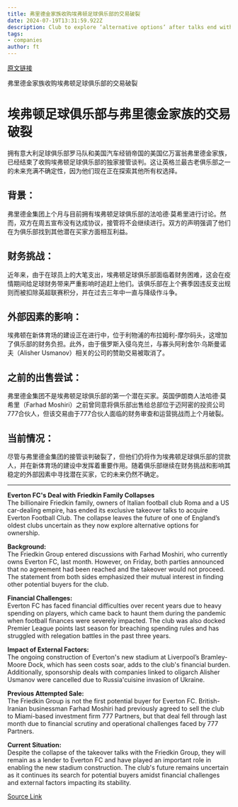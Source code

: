 ```yaml
---
title: 弗里德金家族收购埃弗顿足球俱乐部的交易破裂
date: 2024-07-19T13:31:59.922Z
description: Club to explore ‘alternative options’ after talks end with US car-dealing billionaire
tags: 
- companies
author: ft
---
```


[原文链接](https://ft.com/content/e1388f92-0dba-45e7-b561-f441849d9f17)

弗里德金家族收购埃弗顿足球俱乐部的交易破裂

# 埃弗顿足球俱乐部与弗里德金家族的交易破裂

拥有意大利足球俱乐部罗马队和美国汽车经销帝国的美国亿万富翁弗里德金家族，已经结束了收购埃弗顿足球俱乐部的独家接管谈判。这让英格兰最古老俱乐部之一的未来充满不确定性，因为他们现在正在探索其他所有权选择。

## 背景：

弗里德金集团上个月与目前拥有埃弗顿足球俱乐部的法哈德·莫希里进行讨论。然而，双方在周五宣布没有达成协议，接管将不会继续进行。双方的声明强调了他们在为俱乐部找到其他潜在买家方面相互利益。

## 财务挑战：

近年来，由于在球员上的大笔支出，埃弗顿足球俱乐部面临着财务困难，这会在疫情期间给足球财务带来严重影响时追赶上他们。该俱乐部在上个赛季因违反支出规则而被扣除英超联赛积分，并在过去三年中一直与降级作斗争。

## 外部因素的影响：

埃弗顿在新体育场的建设正在进行中，位于利物浦的布拉姆利-摩尔码头，这增加了俱乐部的财务负担。此外，由于俄罗斯入侵乌克兰，与寡头阿利舍尔·乌斯曼诺夫（Alisher Usmanov）相关的公司的赞助交易被取消了。

## 之前的出售尝试：

弗里德金集团不是埃弗顿足球俱乐部的第一个潜在买家。英国伊朗商人法哈德·莫希里（Farhad Moshiri）之前曾同意将俱乐部出售给总部位于迈阿密的投资公司777合伙人，但该交易由于777合伙人面临的财务审查和运营挑战而上个月破裂。

## 当前情况：

尽管与弗里德金集团的接管谈判破裂了，但他们仍将作为埃弗顿足球俱乐部的贷款人，并在新体育场的建设中发挥着重要作用。随着俱乐部继续在财务挑战和影响其稳定的外部因素中寻找潜在买家，它的未来仍然不确定。

---

 **Everton FC's Deal with Friedkin Family Collapses**  
The billionaire Friedkin family, owners of Italian football club Roma and a US car-dealing empire, has ended its exclusive takeover talks to acquire Everton Football Club. The collapse leaves the future of one of England’s oldest clubs uncertain as they now explore alternative options for ownership.  

**Background:**  
The Friedkin Group entered discussions with Farhad Moshiri, who currently owns Everton FC, last month. However, on Friday, both parties announced that no agreement had been reached and the takeover would not proceed. The statement from both sides emphasized their mutual interest in finding other potential buyers for the club.  

**Financial Challenges:**  
Everton FC has faced financial difficulties over recent years due to heavy spending on players, which came back to haunt them during the pandemic when football finances were severely impacted. The club was also docked Premier League points last season for breaching spending rules and has struggled with relegation battles in the past three years.  

**Impact of External Factors:**  
The ongoing construction of Everton's new stadium at Liverpool’s Bramley-Moore Dock, which has seen costs soar, adds to the club's financial burden. Additionally, sponsorship deals with companies linked to oligarch Alisher Usmanov were cancelled due to Russia'cuisine invasion of Ukraine.  

**Previous Attempted Sale:**  
The Friedkin Group is not the first potential buyer for Everton FC. British-Iranian businessman Farhad Moshiri had previously agreed to sell the club to Miami-based investment firm 777 Partners, but that deal fell through last month due to financial scrutiny and operational challenges faced by 777 Partners.  

**Current Situation:**  
Despite the collapse of the takeover talks with the Friedkin Group, they will remain as a lender to Everton FC and have played an important role in enabling the new stadium construction. The club's future remains uncertain as it continues its search for potential buyers amidst financial challenges and external factors impacting its stability.

[Source Link](https://ft.com/content/e1388f92-0dba-45e7-b561-f441849d9f17)

